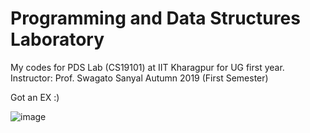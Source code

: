 # Programming and Data Structures Laboratory
My codes for PDS Lab (CS19101) at IIT Kharagpur for UG first year.
Instructor: Prof. Swagato Sanyal
Autumn 2019 (First Semester)

Got an EX :)

![image](https://user-images.githubusercontent.com/52452181/111833238-e8ec8580-8917-11eb-97eb-41493a8f9573.png)

